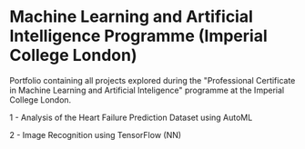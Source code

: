 # Machine Learning and Artificial Intelligence Programme (Imperial College London)

Portfolio containing all projects explored during the "Professional Certificate in Machine Learning and Artificial Inteligence" programme at the Imperial College London.

1 - Analysis of the Heart Failure Prediction Dataset using AutoML

2 - Image Recognition using TensorFlow (NN)
